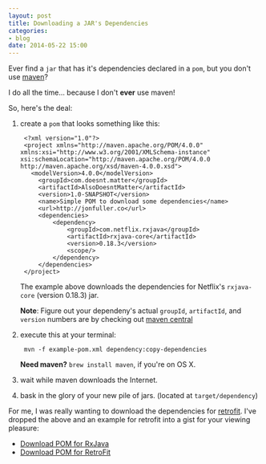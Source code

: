 ```yaml
---
layout: post
title: Downloading a JAR's Dependencies
categories:
- blog
date: 2014-05-22 15:00
---
```


Ever find a `jar` that has it's dependencies declared in a `pom`, but you don't use [maven](http://maven.apache.org/)?

I do all the time... because I don't __ever__ use maven!

So, here's the deal:

1. create a `pom` that looks something like this:

        <?xml version="1.0"?>
        <project xmlns="http://maven.apache.org/POM/4.0.0" xmlns:xsi="http://www.w3.org/2001/XMLSchema-instance" xsi:schemaLocation="http://maven.apache.org/POM/4.0.0 http://maven.apache.org/xsd/maven-4.0.0.xsd">
          <modelVersion>4.0.0</modelVersion>
            <groupId>com.doesnt.matter</groupId>
            <artifactId>AlsoDoesntMatter</artifactId>
            <version>1.0-SNAPSHOT</version>
            <name>Simple POM to download some dependencies</name>
            <url>http://jonfuller.co</url>
            <dependencies>
                <dependency>
                    <groupId>com.netflix.rxjava</groupId>
                    <artifactId>rxjava-core</artifactId>
                    <version>0.18.3</version>
                    <scope/>
                </dependency>
            </dependencies>
        </project>

    The example above downloads the dependencies for Netflix's `rxjava-core` (version 0.18.3) jar.

    __Note__: Figure out your dependeny's actual `groupId`, `artifactId`, and `version` numbers are by checking out [maven central](http://search.maven.org/)

1. execute this at your terminal:

        mvn -f example-pom.xml dependency:copy-dependencies

    __Need maven?__  `brew install maven`, if you're on OS X.

1. wait while maven downloads the Internet.

1. bask in the glory of your new pile of jars. (located at `target/dependency`)


For me, I was really wanting to download the dependencies for [retrofit](http://square.github.io/retrofit/).  I've dropped the above and an example for retrofit into a gist for your viewing pleasure:

* [Download POM for RxJava](https://gist.github.com/jonfuller/346514743cfa79cbc447#file-rxjava-core-pom-xml)
* [Download POM for RetroFit](https://gist.github.com/jonfuller/346514743cfa79cbc447#file-retrofit-pom-xml)
